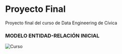 # Proyecto Final
Proyecto final del curso de Data Engineering de Cívica

<h3>MODELO ENTIDAD-RELACIÓN INICIAL</h3>

![Curso](https://github.com/JaviCivica20/Proyecto-Final/assets/170645442/50ad0017-30f5-483c-af82-ea900dbbe057)
